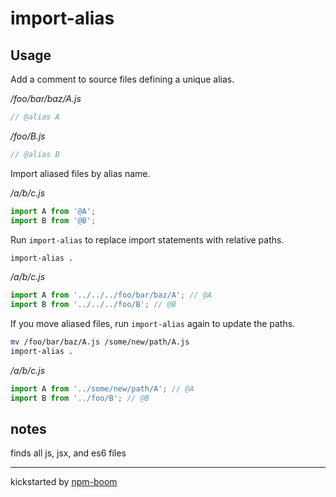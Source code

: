 # import-alias


## Usage

Add a comment to source files defining a unique alias.

*/foo/bar/baz/A.js*
```js
// @alias A
```


*/foo/B.js*
```js
// @alias B
```

Import aliased files by alias name.

*/a/b/c.js*
```js
import A from '@A';
import B from '@B';
```

Run `import-alias` to replace import statements with relative paths.

```sh
import-alias .
```

*/a/b/c.js*
```js
import A from '../../../foo/bar/baz/A'; // @A
import B from '../../../foo/B'; // @B
```

If you move aliased files, run `import-alias` again to update the paths.

```sh
mv /foo/bar/baz/A.js /some/new/path/A.js
import-alias .
```

*/a/b/c.js*
```js
import A from '../some/new/path/A'; // @A
import B from '../foo/B'; // @B
```







## notes
finds all js, jsx, and es6 files

---
kickstarted by [npm-boom][npm-boom]

[npm-boom]: https://github.com/reergymerej/npm-boom
